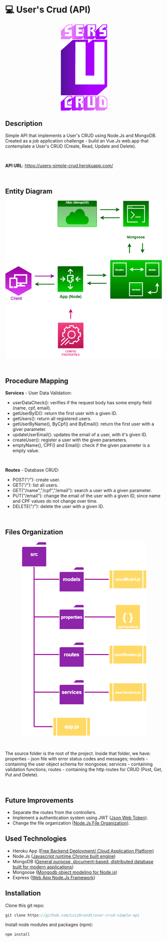 # 💻 User's Crud (API)

<p align="center">
  <img src="./users-crud-min.png" width="150px" align="center"></img>
</p>

## <strong>Description</strong>

Simple API that implements a User's CRUD using Node.Js and MongoDB. Created as a job application challenge - build an Vue.Js web.app that contemplate a User's CRUD (Create, Read, Update and Delete).

<br/>

<strong>API URL</strong>: https://users-simple-crud.herokuapp.com/

<br/>

## Entity Diagram

<p align="center">
  <img src="./entity-diagram-p.png" align="center"></img>
</p>


<br/>

## Procedure Mapping

<strong>Services</strong> - User Data Validation:
- userDataCheck(): verifies if the request body has some empty field (name, cpf, email).
- getUserByID(): return the first user with a given ID.
- getUsers(): return all registered users.
- getUserByName(), ByCpf() and ByEmail(): return the first user with a giver parameter.
- updateUserEmail(): updates the email of a user, with it's given ID.
- createUser(): register a user with the given parameters.
- emptyName(), CPF() and Email(): check if the given parameter is a empty value.

<br/>

<strong>Routes</strong> - Database CRUD:
- POST("/"): create user.
- GET("/"): list all users.
- GET("/name","/cpf","/email"): search a user with a given parameter.
- PUT("/email"): change the email of the user with a given ID, since name and CPF values do not change over time.
- DELETE("/"): delete the user with a given ID.

<br/>


## Files Organization

<p align="center">
  <img src="./files-diagram.png" align="center"></img>
</p>

<br/>

The source folder is the root of the project. Inside that folder, we have: properties - json file with error status codes and messages; models - containing the user object schema for mongoose; services - containing validation functions; routes - containing the http routes for CRUD (Post, Get, Put and Delete).

<br/>

## Future Improvements

- Separate the routes from the controllers.
- Implement a authentication system using JWT (<a href="https://jwt.io/">Json Web Token</a>).
- Change the file organization (<a href="https://dev.to/devlcodes/file-structure-of-a-node-project-3opk">Node.Js File Organization</a>).

## Used Technologies

- Heroku App (<a href="https://www.heroku.com/">Free Backend Deployment/ Cloud Application Platform</a>)
- Node.Js (<a href="https://nodejs.org/">Javascript runtime Chrome built engine</a>)
- MongoDB (<a href="https://www.mongodb.com/">General purpose, document-based, distributed database built for modern applications</a>)
- Mongoose (<a href="https://mongoosejs.com/">Mongodb object modeling for Node.js</a>)
- Express (<a href="https://expressjs.com/pt-br/">Web App Node.Js Framework</a>)

## Installation

Clone this git repo:
```javascript
git clone https://github.com/Luizbrandt/user-crud-simple-api
```

Install node modules and packages (npm):
```javascript
npm install
```
